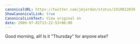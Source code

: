 ```yaml
---
canonicalURL: https://twitter.com/jmjordan/status/2419812039
ShowCanonicalLink: true
CanonicalLinkText: View original on
date: 2009-07-01T13:22:53+00:00
---
```

Good morning, all! Is it "Thursday" for anyone else?